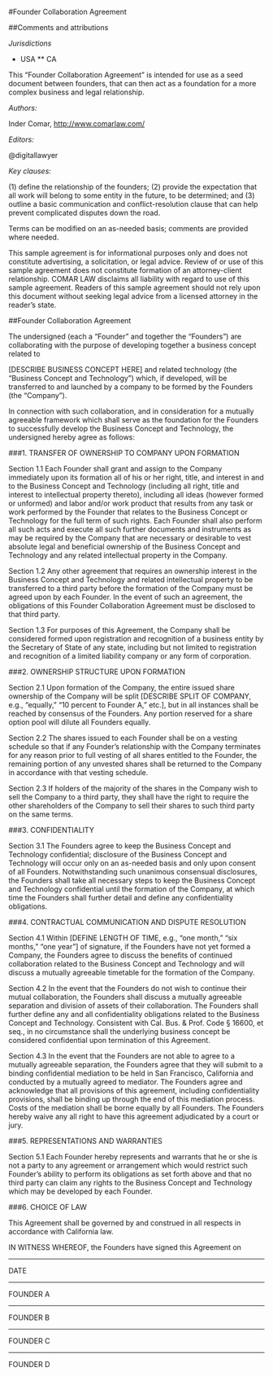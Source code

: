 #Founder Collaboration Agreement

##Comments and attributions

*Jurisdictions*

* USA
** CA

This “Founder Collaboration Agreement” is intended for use as a seed document between founders, that can then act as a foundation for a more complex business and legal relationship.

*Authors:*

Inder Comar, http://www.comarlaw.com/

*Editors:* 

@digitallawyer

*Key clauses:*

(1) define the relationship of the founders; 
(2) provide the expectation that all work will belong to some entity in the future, to be determined; and 
(3) outline a basic communication and conflict-resolution clause that can help prevent complicated disputes down the road.

Terms can be modified on an as-needed basis; comments are provided where needed.

This sample agreement is for informational purposes only and does not constitute advertising, a solicitation, or legal advice. Review of or use of this sample agreement does not constitute formation of an attorney-client relationship. COMAR LAW disclaims all liability with regard to use of this sample agreement. Readers of this sample agreement should not rely upon this document without seeking legal advice from a licensed attorney in the reader’s state.

##Founder Collaboration Agreement

The undersigned (each a “Founder” and together the “Founders”) are collaborating with the purpose of developing together a business concept related to 

[DESCRIBE BUSINESS CONCEPT HERE] and related technology (the “Business Concept and Technology”) which, if developed, will be transferred to and launched by a company to be formed by the Founders (the “Company”). 

In connection with such collaboration, and in consideration for a mutually agreeable framework which shall serve as the foundation for the Founders to successfully develop the Business Concept and Technology, the undersigned hereby agree as follows:

###1.  TRANSFER OF OWNERSHIP TO COMPANY UPON FORMATION

Section 1.1	Each Founder shall grant and assign to the Company immediately upon its formation all of his or her right, title, and interest in and to the Business Concept and Technology (including all right, title and interest to intellectual property thereto), including all ideas (however formed or unformed) and labor and/or work product that results from any task or work performed by the Founder that relates to the Business Concept or Technology for the full term of such rights. Each Founder shall also perform all such acts and execute all such further documents and instruments as may be required by the Company that are necessary or desirable to vest absolute legal and beneficial ownership of the Business Concept and Technology and any related intellectual property in the Company. 

Section 1.2	Any other agreement that requires an ownership interest in the Business Concept and Technology and related intellectual property to be transferred to a third party before the formation of the Company must be agreed upon by each Founder. In the event of such an agreement, the obligations of this Founder Collaboration Agreement must be disclosed to that third party.

Section 1.3	For purposes of this Agreement, the Company shall be considered formed upon registration and recognition of a business entity by the Secretary of State of any state, including but not limited to registration and recognition of a limited liability company or any form of corporation.

###2.	OWNERSHIP STRUCTURE UPON FORMATION

Section 2.1	Upon formation of the Company, the entire issued share ownership of the Company will be split [DESCRIBE SPLIT OF COMPANY, e.g., “equally,” “10 percent to Founder A,” etc.], but in all instances shall be reached by consensus of the Founders. Any portion reserved for a share option pool will dilute all Founders equally.

Section 2.2	The shares issued to each Founder shall be on a vesting schedule so that if any Founder’s relationship with the Company terminates for any reason prior to full vesting of all shares entitled to the Founder, the remaining portion of any unvested shares shall be returned to the Company in accordance with that vesting schedule.

Section 2.3	If holders of the majority of the shares in the Company wish to sell the Company to a third party, they shall have the right to require the other shareholders of the Company to sell their shares to such third party on the same terms.

###3.	CONFIDENTIALITY

Section 3.1	The Founders agree to keep the Business Concept and Technology confidential; disclosure of the Business Concept and Technology will occur only on an as-needed basis and only upon consent of all Founders. Notwithstanding such unanimous consensual disclosures, the Founders shall take all necessary steps to keep the Business Concept and Technology confidential until the formation of the Company, at which time the Founders shall further detail and define any confidentiality obligations. 

###4.	CONTRACTUAL COMMUNICATION AND DISPUTE RESOLUTION

Section 4.1	Within [DEFINE LENGTH OF TIME, e.g., “one month,” “six months,” “one year”] of signature, if the Founders have not yet formed a Company, the Founders agree to discuss the benefits of continued collaboration related to the Business Concept and Technology and will discuss a mutually agreeable timetable for the formation of the Company. 

Section 4.2	In the event that the Founders do not wish to continue their mutual collaboration, the Founders shall discuss a mutually agreeable separation and division of assets of their collaboration. The Founders shall further define any and all confidentiality obligations related to the Business Concept and Technology. Consistent with Cal. Bus. & Prof. Code § 16600, et seq., in no circumstance shall the underlying business concept be considered confidential upon termination of this Agreement.  

Section 4.3	In the event that the Founders are not able to agree to a mutually agreeable separation, the Founders agree that they will submit to a binding confidential mediation to be held in San Francisco, California and conducted by a mutually agreed to mediator. The Founders agree and acknowledge that all provisions of this agreement, including confidentiality provisions, shall be binding up through the end of this mediation process. Costs of the mediation shall be borne equally by all Founders. The Founders hereby waive any all right to have this agreement adjudicated by a court or jury.

###5.	REPRESENTATIONS AND WARRANTIES

Section 5.1	Each Founder hereby represents and warrants that he or she is not a party to any agreement or arrangement which would restrict such Founder’s ability to perform its obligations as set forth above and that no third party can claim any rights to the Business Concept and Technology which may be developed by each Founder.

###6.	CHOICE OF LAW

This Agreement shall be governed by and construed in all respects in accordance with California law.


IN WITNESS WHEREOF, the Founders have signed this Agreement on 


____________________________________


DATE  



___


FOUNDER A  

___

FOUNDER B  

___

FOUNDER C  

___

FOUNDER D  
